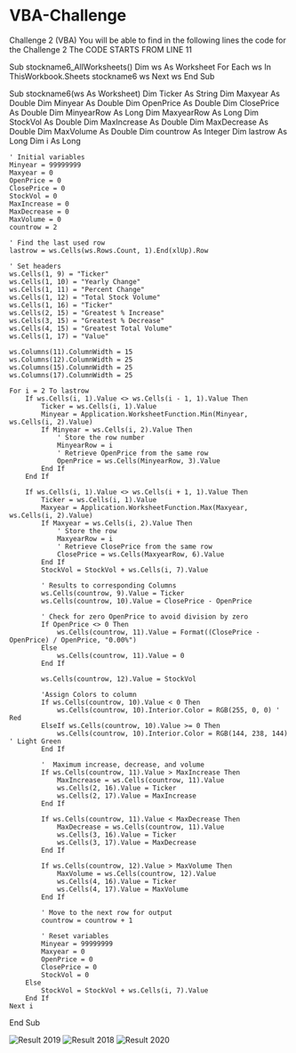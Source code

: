 # VBA-Challenge
Challenge 2 (VBA)
You will be able to find  in the following lines the code for the Challenge 2 The CODE STARTS FROM LINE 11








Sub stockname6_AllWorksheets()
    Dim ws As Worksheet
    For Each ws In ThisWorkbook.Sheets
        stockname6 ws
    Next ws
End Sub

Sub stockname6(ws As Worksheet)
    Dim Ticker As String
    Dim Maxyear As Double
    Dim Minyear As Double
    Dim OpenPrice As Double
    Dim ClosePrice As Double
    Dim MinyearRow As Long
    Dim MaxyearRow As Long
    Dim StockVol As Double
    Dim MaxIncrease As Double
    Dim MaxDecrease As Double
    Dim MaxVolume As Double
    Dim countrow As Integer
    Dim lastrow As Long
    Dim i As Long

    ' Initial variables
    Minyear = 99999999
    Maxyear = 0
    OpenPrice = 0
    ClosePrice = 0
    StockVol = 0
    MaxIncrease = 0
    MaxDecrease = 0
    MaxVolume = 0
    countrow = 2

    ' Find the last used row
    lastrow = ws.Cells(ws.Rows.Count, 1).End(xlUp).Row

    ' Set headers
    ws.Cells(1, 9) = "Ticker"
    ws.Cells(1, 10) = "Yearly Change"
    ws.Cells(1, 11) = "Percent Change"
    ws.Cells(1, 12) = "Total Stock Volume"
    ws.Cells(1, 16) = "Ticker"
    ws.Cells(2, 15) = "Greatest % Increase"
    ws.Cells(3, 15) = "Greatest % Decrease"
    ws.Cells(4, 15) = "Greatest Total Volume"
    ws.Cells(1, 17) = "Value"

    ws.Columns(11).ColumnWidth = 15
    ws.Columns(12).ColumnWidth = 25
    ws.Columns(15).ColumnWidth = 25
    ws.Columns(17).ColumnWidth = 25

    For i = 2 To lastrow
        If ws.Cells(i, 1).Value <> ws.Cells(i - 1, 1).Value Then
            Ticker = ws.Cells(i, 1).Value
            Minyear = Application.WorksheetFunction.Min(Minyear, ws.Cells(i, 2).Value)
            If Minyear = ws.Cells(i, 2).Value Then
                ' Store the row number
                MinyearRow = i
                ' Retrieve OpenPrice from the same row
                OpenPrice = ws.Cells(MinyearRow, 3).Value
            End If
        End If

        If ws.Cells(i, 1).Value <> ws.Cells(i + 1, 1).Value Then
            Ticker = ws.Cells(i, 1).Value
            Maxyear = Application.WorksheetFunction.Max(Maxyear, ws.Cells(i, 2).Value)
            If Maxyear = ws.Cells(i, 2).Value Then
                ' Store the row
                MaxyearRow = i
                ' Retrieve ClosePrice from the same row
                ClosePrice = ws.Cells(MaxyearRow, 6).Value
            End If
            StockVol = StockVol + ws.Cells(i, 7).Value

            ' Results to corresponding Columns
            ws.Cells(countrow, 9).Value = Ticker
            ws.Cells(countrow, 10).Value = ClosePrice - OpenPrice

            ' Check for zero OpenPrice to avoid division by zero
            If OpenPrice <> 0 Then
                ws.Cells(countrow, 11).Value = Format((ClosePrice - OpenPrice) / OpenPrice, "0.00%")
            Else
                ws.Cells(countrow, 11).Value = 0
            End If

            ws.Cells(countrow, 12).Value = StockVol
            
            'Assign Colors to column
            If ws.Cells(countrow, 10).Value < 0 Then
                ws.Cells(countrow, 10).Interior.Color = RGB(255, 0, 0) ' Red
            ElseIf ws.Cells(countrow, 10).Value >= 0 Then
                ws.Cells(countrow, 10).Interior.Color = RGB(144, 238, 144) ' Light Green
            End If

            '  Maximum increase, decrease, and volume
            If ws.Cells(countrow, 11).Value > MaxIncrease Then
                MaxIncrease = ws.Cells(countrow, 11).Value
                ws.Cells(2, 16).Value = Ticker
                ws.Cells(2, 17).Value = MaxIncrease
            End If

            If ws.Cells(countrow, 11).Value < MaxDecrease Then
                MaxDecrease = ws.Cells(countrow, 11).Value
                ws.Cells(3, 16).Value = Ticker
                ws.Cells(3, 17).Value = MaxDecrease
            End If

            If ws.Cells(countrow, 12).Value > MaxVolume Then
                MaxVolume = ws.Cells(countrow, 12).Value
                ws.Cells(4, 16).Value = Ticker
                ws.Cells(4, 17).Value = MaxVolume
            End If

            ' Move to the next row for output
            countrow = countrow + 1

            ' Reset variables
            Minyear = 99999999
            Maxyear = 0
            OpenPrice = 0
            ClosePrice = 0
            StockVol = 0
        Else
            StockVol = StockVol + ws.Cells(i, 7).Value
        End If
    Next i
End Sub


![Result 2019](https://github.com/jrobertofg/VBA-Challenge/assets/27827806/19dd0542-0f49-42d9-a4c5-414069b35e65)
![Result 2018](https://github.com/jrobertofg/VBA-Challenge/assets/27827806/9bb253ec-256b-4239-aaf4-577cc16fc31c)
![Result 2020](https://github.com/jrobertofg/VBA-Challenge/assets/27827806/de549dd5-3666-4f11-a327-d1d05821f341)

